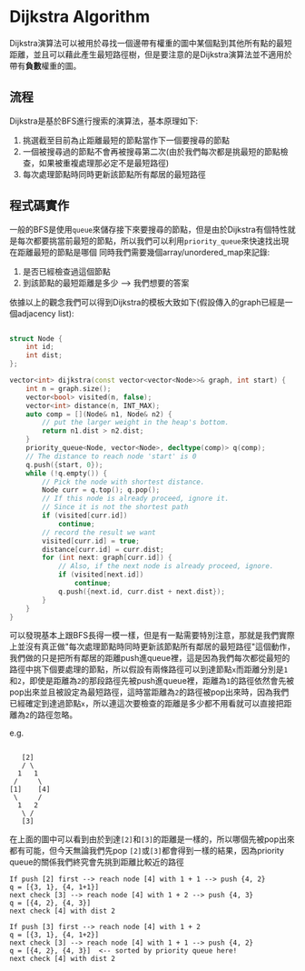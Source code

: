 # Dijkstra Algorithm

Dijkstra演算法可以被用於尋找一個邊帶有權重的圖中某個點到其他所有點的最短距離，並且可以藉此產生最短路徑樹，但是要注意的是Dijkstra演算法並不適用於帶有**負數**權重的圖。

## 流程
Dijkstra是基於BFS進行搜索的演算法，基本原理如下:
1. 挑選截至目前為止距離最短的節點當作下一個要搜尋的節點
2. 一個被搜尋過的節點不會再被搜尋第二次(由於我們每次都是挑最短的節點檢查，如果被重複處理那必定不是最短路徑)
3. 每次處理節點時同時更新該節點所有鄰居的最短路徑

## 程式碼實作
一般的BFS是使用`queue`來儲存接下來要搜尋的節點，但是由於Dijkstra有個特性就是每次都要挑當前最短的節點，所以我們可以利用`priority_queue`來快速找出現在距離最短的節點是哪個
同時我們需要幾個array/unordered_map來記錄:
1. 是否已經檢查過這個節點
2. 到該節點的最短距離是多少 --> 我們想要的答案

依據以上的觀念我們可以得到Dijkstra的模板大致如下(假設傳入的graph已經是一個adjacency list):
```cpp

struct Node {
    int id;
    int dist;
};

vector<int> dijkstra(const vector<vector<Node>>& graph, int start) {
    int n = graph.size();
    vector<bool> visited(n, false);
    vector<int> distance(n, INT_MAX);
    auto comp = [](Node& n1, Node& n2) {
        // put the larger weight in the heap's bottom.
        return n1.dist > n2.dist;
    }
    priority_queue<Node, vector<Node>, decltype(comp)> q(comp);
    // The distance to reach node 'start' is 0
    q.push({start, 0});
    while (!q.empty()) {
        // Pick the node with shortest distance.
        Node curr = q.top(); q.pop();
        // If this node is already proceed, ignore it.
        // Since it is not the shortest path
        if (visited[curr.id])
            continue;
        // record the result we want
        visited[curr.id] = true;
        distance[curr.id] = curr.dist;
        for (int next: graph[curr.id]) {
            // Also, if the next node is already proceed, ignore.
            if (visited[next.id])
                continue;
            q.push({next.id, curr.dist + next.dist});
        }
    }
}

```

可以發現基本上跟BFS長得一模一樣，但是有一點需要特別注意，那就是我們實際上並沒有真正做"每次處理節點時同時更新該節點所有鄰居的最短路徑"這個動作，我們做的只是把所有鄰居的距離push進queue裡，這是因為我們每次都從最短的路徑中挑下個要處理的節點，所以假設有兩條路徑可以到達節點`x`而距離分別是`1`和`2`，即使是距離為`2`的那段路徑先被push進queue裡，距離為`1`的路徑依然會先被pop出來並且被設定為最短路徑，這時當距離為`2`的路徑被pop出來時，因為我們已經確定到達過節點`x`，所以連這次要檢查的距離是多少都不用看就可以直接把距離為`2`的路徑忽略。

e.g.
```

   [2]
   / \
  1   1
 /     \
[1]    [4]
 \     /
  1   2
   \ /
   [3]

```
在上面的圖中可以看到由於到達`[2]`和`[3]`的距離是一樣的，所以哪個先被pop出來都有可能，但今天無論我們先pop `[2]`或`[3]`都會得到一樣的結果，因為priority queue的關係我們終究會先挑到距離比較近的路徑

```
If push [2] first --> reach node [4] with 1 + 1 --> push {4, 2}
q = [{3, 1}, {4, 1+1}]
next check [3] --> reach node [4] with 1 + 2 --> push {4, 3}
q = [{4, 2}, {4, 3}]
next check [4] with dist 2

If push [3] first --> reach node [4] with 1 + 2
q = [{3, 1}, {4, 1+2}]
next check [3] --> reach node [4] with 1 + 1 --> push {4, 2}
q = [{4, 2}, {4, 3}]  <-- sorted by priority queue here!
next check [4] with dist 2

```
